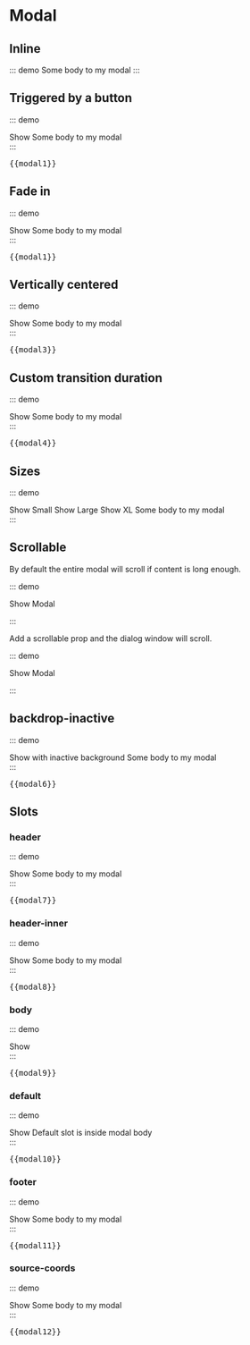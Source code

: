 # Modal

## Inline
::: demo
<modal inline show title="Modal Title">
	Some body to my modal
</modal>
:::

## Triggered by a button
::: demo
<div>
	<btn @click.native="modal1.show = true">Show</btn>
	<modal
		title="Modal Title"
		:show="modal1.show"
		@close="modal1.show = false"
		@save="modal1.saved = true; modal1.show = false"
	>
		Some body to my modal
	</modal>
</div>
:::
<pre class="text-white">{{modal1}}</pre>


## Fade in
::: demo
<div>
	<btn @click.native="modal2.show = true">Show</btn>
	<modal
		title="Modal Title"
		:show="modal2.show"
		fade
		@close="modal2.show = false"
		@save="modal2.saved = true; modal2.show = false"
	>
		Some body to my modal
	</modal>
</div>
:::
<pre class="text-white">{{modal1}}</pre>


## Vertically centered
::: demo
<div>
	<btn @click.native="modal3.show = true">Show</btn>
	<modal
	title="Modal Title"
	:show="modal3.show"
	fade
	centered
	@close="modal3.show = false"
	@save="modal3.saved = true; modal3.show = false"
	>
		Some body to my modal
	</modal>
</div>
:::
<pre class="text-white">{{modal3}}</pre>

## Custom transition duration
::: demo
<div>
	<btn @click.native="modal4.show = true">Show</btn>
	<modal
	title="Modal Title"
	:show="modal4.show"
	fade
	centered
	:transition-duration="500"
	@close="modal4.show = false"
	@save="modal4.saved = true; modal4.show = false"
	>
		Some body to my modal
	</modal>
</div>
:::
<pre class="text-white">{{modal4}}</pre>


## Sizes
::: demo
<div>
	<btn @click.native="modal5.size = 'sm'; modal5.show = true">Show Small</btn>
	<btn @click.native="modal5.size = 'lg'; modal5.show = true">Show Large</btn>
	<btn @click.native="modal5.size = 'xl'; modal5.show = true">Show XL</btn>
	<modal
	title="Modal Title"
	:show="modal5.show"
	:size="modal5.size"
	fade
	centered
	@close="modal5.show = false"
	@save="modal5.saved = true; modal5.show = false"
	>
		Some body to my modal
	</modal>
</div>
:::

## Scrollable

By default the entire modal will scroll if content is long enough.

::: demo
<div>
	<btn @click.native="modal5a.show = true">Show Modal</btn>
	<modal :show="modal5a.show" fade @close="modal5a.show = false">
		<p v-dummy:350></p>
	</modal>
</div>
:::

Add a scrollable prop and the dialog window will scroll.

::: demo
<div>
	<btn @click.native="modal5b.show = true">Show Modal</btn>
	<modal scrollable :show="modal5b.show" fade @close="modal5b.show = false">
		<form-group>
			<textbox />
		</form-group>
		<p v-dummy:350></p>
	</modal>
</div>
:::

## backdrop-inactive
::: demo
<div>
	<btn @click.native="modal6.show = true">Show with inactive background</btn>
	<modal
	title="Modal Title"
	:show="modal6.show"
	backdrop-inactive
	@close="modal6.show = false"
	>
		Some body to my modal
	</modal>
</div>
:::
<pre class="text-white">{{modal6}}</pre>

## Slots
### header
::: demo
<div>
	<btn @click.native="modal7.show = true">Show</btn>
	<modal :show="modal7.show" fade title="Modal Title" @close="modal7.show = false">
		<template #header>
			<div class="modal-header bg-success text-white">
				Custom Header
				<button type="button" class="close" aria-label="Close" @click="modal7.show = false">
          <span aria-hidden="true">&times;</span>
        </button>
			</div>
		</template>
		Some body to my modal
	</modal>
</div>
:::
<pre class="text-white">{{modal7}}</pre>

### header-inner
::: demo
<div>
	<btn @click.native="modal8.show = true">Show</btn>
	<modal :show="modal8.show" fade title="Modal Title" @close="modal8.show = false">
		<template #header-inner>
			Custom Header
			<button type="button" class="close" aria-label="Close" @click="modal8.show = false">
        <span aria-hidden="true">&times;</span>
      </button>
		</template>
		Some body to my modal
	</modal>
</div>
:::
<pre class="text-white">{{modal8}}</pre>

### body
::: demo
<div>
	<btn @click.native="modal9.show = true">Show</btn>
	<modal :show="modal9.show" fade title="Modal Title" @close="modal9.show = false">
		<template #body>
			<div class="modal-body bg-success text-white">
				Custom Body
			</div>
		</template>
	</modal>
</div>
:::
<pre class="text-white">{{modal9}}</pre>

### default
::: demo
<div>
	<btn @click.native="modal10.show = true">Show</btn>
	<modal :show="modal10.show" fade title="Modal Title" @close="modal10.show = false">
		Default slot is inside modal body
	</modal>
</div>
:::
<pre class="text-white">{{modal10}}</pre>

### footer
::: demo
<div>
	<btn @click.native="modal11.show = true">Show</btn>
	<modal :show="modal11.show" fade title="Modal Title" @close="modal11.show = false" class="bg-success">
		Some body to my modal
		<template #footer>
			<div class="modal-footer">
				<span class="mr-auto">Custom Footer</span>
				<btn :outline="false" btn-class="secondary" @click.native="modal11.show = false">Close</btn>
				<btn :outline="false" btn-class="success" @click.native="modal11.saved = true; modal11.show = false">Save</btn>
			</div>
		</template>
	</modal>
</div>
:::
<pre class="text-white">{{modal11}}</pre>


### source-coords
::: demo
<div>
	<btn ref="sourceCoordsBtn" @click.native="modal12.show = true">Show</btn>
	<modal :show="modal12.show" fade :source-coords="sourceCoords()" title="Modal Title" @close="modal12.show = false" class="bg-success">
		Some body to my modal
	</modal>
</div>
:::
<pre class="text-white">{{modal12}}</pre>

<script>
export default {
	data () {
    return {
    	modal1:{
				saved:false,
				show:false
    	},
    	modal2:{
				saved:false,
				show:false
    	},
    	modal3:{
				saved:false,
				show:false
    	},
    	modal4:{
    		size:'',
				saved:false,
				show:false
    	},
    	modal5:{
				saved:false,
				show:false
    	},
    	modal5a:{
				saved:false,
				show:false
    	},
    	modal5b:{
				saved:false,
				show:false
    	},
    	modal6:{
				saved:false,
				show:false
    	},
    	modal7:{
				saved:false,
				show:false
    	},
    	modal8:{
				saved:false,
				show:false
    	},
    	modal9:{
				saved:false,
				show:false
    	},
    	modal10:{
				saved:false,
				show:false
    	},
    	modal11:{
				saved:false,
				show:false
    	},
    	modal12:{
				saved:false,
				show:false
    	},
    	modal13:{
				saved:false,
				show:false
    	},
    	modal14:{
				saved:false,
				show:false
    	},
    }
  },
  methods:{
  	sourceCoords(){
  		if(this.$refs.sourceCoordsBtn){
  			var co = this.$refs.sourceCoordsBtn.$el.getBoundingClientRect()
  			var coAdjusted = {
  				top:co.top - 74,
  				left:co.left - 218,
  				width:co.width,
  				height:co.height,
  			}
	  		return coAdjusted
	  	}
  	}
  }
}
</script>

